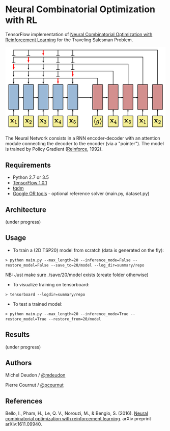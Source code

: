 # Neural Combinatorial Optimization with RL

TensorFlow implementation of [Neural Combinatorial Optimization with Reinforcement Learning](http://arxiv.org/abs/1611.09940) for the Traveling Salesman Problem.

![model](./Img/Pointer_Net.png)

The Neural Network consists in a RNN encoder-decoder with an attention module connecting the decoder to the encoder (via a "pointer"). The model is trained by Policy Gradient ([Reinforce](https://link.springer.com/article/10.1007/BF00992696), 1992).

## Requirements

- Python 2.7 or 3.5
- [TensorFlow 1.0.1](https://www.tensorflow.org/install/)
- [tqdm](https://pypi.python.org/pypi/tqdm)
- [Google OR tools](https://developers.google.com/optimization/) - optional reference solver (main.py, dataset.py)

## Architecture

(under progress)

## Usage

- To train a (2D TSP20) model from scratch (data is generated on the fly):
```
> python main.py --max_length=20 --inference_mode=False --restore_model=False --save_to=20/model --log_dir=summary/repo
```

NB: Just make sure ./save/20/model exists (create folder otherwise)

- To visualize training on tensorboard:
```
> tensorboard --logdir=summary/repo
```

- To test a trained model:
```
> python main.py --max_length=20 --inference_mode=True --restore_model=True --restore_from=20/model
```

## Results

(under progress)

## Authors

Michel Deudon / [@mdeudon](https://github.com/MichelDeudon)

Pierre Cournut / [@pcournut](https://github.com/pcournut)

## References
Bello, I., Pham, H., Le, Q. V., Norouzi, M., & Bengio, S. (2016). [Neural combinatorial optimization with reinforcement learning](https://arxiv.org/abs/1611.09940). arXiv preprint arXiv:1611.09940.
